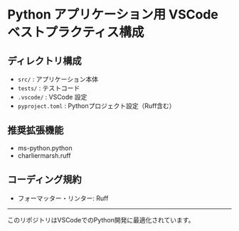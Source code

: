 # Python アプリケーション用 VSCode ベストプラクティス構成

## ディレクトリ構成

- `src/` : アプリケーション本体
- `tests/` : テストコード
- `.vscode/` : VSCode 設定
- `pyproject.toml` : Pythonプロジェクト設定（Ruff含む）

## 推奨拡張機能
- ms-python.python
- charliermarsh.ruff

## コーディング規約
- フォーマッター・リンター: Ruff

---

このリポジトリはVSCodeでのPython開発に最適化されています。
